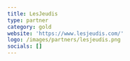 ```yaml
---
title: LesJeudis
type: partner
category: gold
website: 'https://www.lesjeudis.com/'
logo: /images/partners/lesjeudis.png
socials: []
---
```


